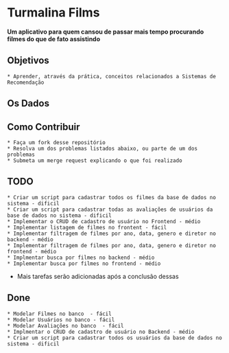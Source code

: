 # Turmalina Films

**Um aplicativo para quem cansou de passar mais tempo procurando filmes do que de fato assistindo**

## Objetivos
	* Aprender, através da prática, conceitos relacionados a Sistemas de Recomendação

## Os Dados

## Como Contribuir

	* Faça um fork desse repositório
	* Resolva um dos problemas listados abaixo, ou parte de um dos problemas
	* Submeta um merge request explicando o que foi realizado

## TODO

	* Criar um script para cadastrar todos os filmes da base de dados no sistema - dificil
	* Criar um script para cadastrar todas as avaliações de usuários da base de dados no sistema - dificil
	* Implementar o CRUD de cadastro de usuário no Frontend - médio
	* Implementar listagem de filmes no frontent - fácil 
	* Implementar filtragem de filmes por ano, data, genero e diretor no backend - médio
	* Implementar filtragem de filmes por ano, data, genero e diretor no frontend - médio
	* Implmentar busca por filmes no backend - médio
	* Implementar busca por filmes no frontend - médio

 - Mais tarefas serão adicionadas após a conclusão dessas

## Done
    * Modelar Filmes no banco  - fácil
    * Modelar Usuários no banco - fácil
	* Modelar Avaliações no banco  - fácil
	* Implmentar o CRUD de cadastro de usuário no Backend - médio
	* Criar um script para cadastrar todos os usuários da base de dados no sistema - dificil
